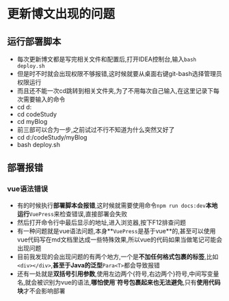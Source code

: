 # 更新博文出现的问题
## 运行部署脚本

- 每次更新博文都是写完相关文件和配置后,打开IDEA控制台,输入`bash deploy.sh`
- 但是时不时就会出现权限不够报错,这时候就要从桌面右键git-bash选择管理员权限运行
- 而且还不能一次cd跳转到相关文件夹,为了不用每次自己输入,在这里记录下每次需要输入的命令
- cd d:
- cd codeStudy
- cd myBlog
- 前三部可以合为一步,之前试过不行不知道为什么突然又好了
- cd d:/codeStudy/myBlog
- bash deploy.sh

## 部署报错 

### vue语法错误

- 有的时候执行**部署脚本会报错**,这时候就需要使用命令`npm run docs:dev`**本地运行**`VuePress`来检查错误,直接部署会失败
- 然后打开命令行中最后显示的地址,进入浏览器,按下F12排查问题
- 有一种问题就是vue语法问题,本身**`VuePress`是基于vue**的,甚至可以使用vue代码写在md文档里达成一些特殊效果,所以vue的代码如果当做笔记可能会出现问题
- 目前我发现的会出现问题的有两个地方,一个是**不加任何格式包裹的标签**,比如`<div></div>`,**甚至于Java的泛型**`Para<T>`都会导致报错
- 还有一处就是**双括号引用参数**,使用左边两个{符号,右边两个}符号,中间写变量名,就会被识别为vue的语法,**哪怕使用`符号包裹起来也无法避免**,只有**使用代码块**才不会影响部署

